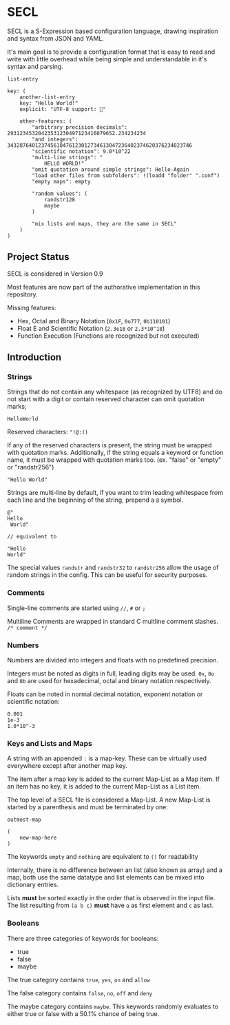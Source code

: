 # SECL

SECL is a S-Expression based configuration language, drawing inspiration and syntax from JSON and YAML.

It's main goal is to provide a configuration format that is easy to read and write with little overhead while
being simple and understandable in it's syntax and parsing.


```
list-entry

key: (
    another-list-entry
    key: "Hello World!"
    explicit: "UTF-8 support: 💩"
    
    other-features: (
        "arbitrary precision decimals": 29312345320423531230497123416079652.234234234
        "and integers": 343287640123745610476123012734613047236402374620376234023746
        "scientific notation": 9.0*10^22
        "multi-line strings": "
            HELLO WORLD!"
        "omit quotation around simple strings": Hello-Again
        "load other files from subfolders": !(loadd "folder" ".conf")
        "empty maps": empty
        
        "random values": (
            randstr128
            maybe
        )
        
        "mix lists and maps, they are the same in SECL"
    )
)
```

## Project Status

SECL is considered in Version 0.9

Most features are now part of the authorative implementation in this repository.

Missing features:
  
  * Hex, Octal and Binary Notation (`0x1F`, `0o777`, `0b110101`)
  * Float E and Scientific Notation (`2.3e18` or `2.3*10^18`)
  * Function Execution (Functions are recognized but not executed)

## Introduction

### Strings

Strings that do not contain any whitespace (as recognized by UTF8) and do not start with a digit or contain reserved character can omit quotation marks;

```
HelloWorld

```

Reserved characters: `"!@:()`

If any of the reserved characters is present, the string must be wrapped with quotation marks. Additionally, if the string equals
a keyword or function name, it must be wrapped with quotation marks too. (ex. "false" or "empty" or "randstr256")

```
"Hello World"
```

Strings are multi-line by default, if you want to trim leading whitespace from each line and the beginning of the string, prepend a `@` symbol.

```
@"
Hello 
 World"
 
// equivalent to

"Hello
World"
```

The special values `randstr` and `randstr32` to `randstr256` allow the usage of random strings in the config. This can be useful for security purposes.

### Comments

Single-line comments are started using `//`, `#` or `;`

Multiline Comments are wrapped in standard C multline comment slashes. `/* comment */`

### Numbers

Numbers are divided into integers and floats with no predefined precision.

Integers must be noted as digits in full, leading digits may be used. `0x`, `0o` and `0b` are used for hexadecimal, octal and binary notation respectively.

Floats can be noted in normal decimal notation, exponent notation or scientific notation:

```
0.001
1e-3
1.0*10^-3
```

### Keys and Lists and Maps

A string with an appended `:` is a map-key. These can be virtually used everywhere except after another map key.

The item after a map key is added to the current Map-List as a Map item. If an item has no key, it is added to the current Map-List as a List item.

The top level of a SECL file is considered a Map-List. A new Map-List is started by a parenthesis and must be terminated by one:

```
outmost-map

(
    new-map-here
)
```

The keywords `empty` and `nothing` are equivalent to `()` for readability

Internally, there is no difference between an list (also known as array) and a map, both use the same datatype and list elements can be mixed into dictionary entries.

Lists **must** be sorted exactly in the order that is observed in the input file. The list resulting from `(a b c)` **must** have `a` as first element and `c` as last. 

### Booleans

There are three categories of keywords for booleans:

* true
* false
* maybe

The true category contains `true`, `yes`, `on` and `allow`

The false category contains `false`, `no`, `off` and `deny`

The maybe category contains `maybe`. This keywords randomly evaluates to either true or false with a 50.1% chance of being true.
